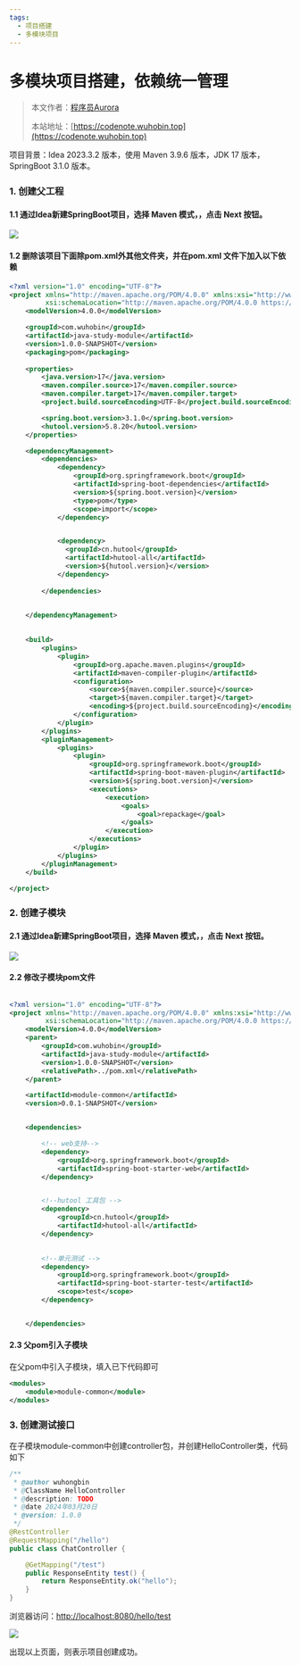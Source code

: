 ```yaml
---
tags:
  - 项目搭建
  - 多模块项目
---
```


# 多模块项目搭建，依赖统一管理


> 本文作者：[程序员Aurora](/author.md)
>
> 本站地址：[https://codenote.wuhobin.top](https://codenote.wuhobin.top)


项目背景：Idea 2023.3.2 版本，使用 Maven 3.9.6 版本，JDK 17 版本，SpringBoot 3.1.0 版本。


### 1. 创建父工程

#### 1.1 通过Idea新建SpringBoot项目，选择 Maven 模式，，点击 Next 按钮。

![](./images/image.png)

#### 1.2 删除该项目下面除pom.xml外其他文件夹，并在pom.xml 文件下加入以下依赖

```xml
<?xml version="1.0" encoding="UTF-8"?>
<project xmlns="http://maven.apache.org/POM/4.0.0" xmlns:xsi="http://www.w3.org/2001/XMLSchema-instance"
         xsi:schemaLocation="http://maven.apache.org/POM/4.0.0 https://maven.apache.org/xsd/maven-4.0.0.xsd">
    <modelVersion>4.0.0</modelVersion>

    <groupId>com.wuhobin</groupId>
    <artifactId>java-study-module</artifactId>
    <version>1.0.0-SNAPSHOT</version>
    <packaging>pom</packaging>
    
    <properties>
        <java.version>17</java.version>
        <maven.compiler.source>17</maven.compiler.source>
        <maven.compiler.target>17</maven.compiler.target>
        <project.build.sourceEncoding>UTF-8</project.build.sourceEncoding>

        <spring.boot.version>3.1.0</spring.boot.version>
        <hutool.version>5.8.20</hutool.version>
    </properties>

    <dependencyManagement>
        <dependencies>
            <dependency>
                <groupId>org.springframework.boot</groupId>
                <artifactId>spring-boot-dependencies</artifactId>
                <version>${spring.boot.version}</version>
                <type>pom</type>
                <scope>import</scope>
            </dependency>


            <dependency>
              <groupId>cn.hutool</groupId>
              <artifactId>hutool-all</artifactId>
              <version>${hutool.version}</version>
            </dependency>
            
        </dependencies>

        
    </dependencyManagement>

  
    <build>
        <plugins>
            <plugin>
                <groupId>org.apache.maven.plugins</groupId>
                <artifactId>maven-compiler-plugin</artifactId>
                <configuration>
                    <source>${maven.compiler.source}</source>
                    <target>${maven.compiler.target}</target>
                    <encoding>${project.build.sourceEncoding}</encoding>
                </configuration>
            </plugin>
        </plugins>
        <pluginManagement>
            <plugins>
                <plugin>
                    <groupId>org.springframework.boot</groupId>
                    <artifactId>spring-boot-maven-plugin</artifactId>
                    <version>${spring.boot.version}</version>
                    <executions>
                        <execution>
                            <goals>
                                <goal>repackage</goal>
                            </goals>
                        </execution>
                    </executions>
                </plugin>
            </plugins>
        </pluginManagement>
    </build>

</project>

```

### 2. 创建子模块


#### 2.1 通过Idea新建SpringBoot项目，选择 Maven 模式，，点击 Next 按钮。

![](./images/image.png)

#### 2.2 修改子模块pom文件

```xml

<?xml version="1.0" encoding="UTF-8"?>
<project xmlns="http://maven.apache.org/POM/4.0.0" xmlns:xsi="http://www.w3.org/2001/XMLSchema-instance"
         xsi:schemaLocation="http://maven.apache.org/POM/4.0.0 https://maven.apache.org/xsd/maven-4.0.0.xsd">
    <modelVersion>4.0.0</modelVersion>
    <parent>
        <groupId>com.wuhobin</groupId>
        <artifactId>java-study-module</artifactId>
        <version>1.0.0-SNAPSHOT</version>
        <relativePath>../pom.xml</relativePath>
    </parent>

    <artifactId>module-common</artifactId>
    <version>0.0.1-SNAPSHOT</version>


    <dependencies>

        <!-- web支持-->
        <dependency>
            <groupId>org.springframework.boot</groupId>
            <artifactId>spring-boot-starter-web</artifactId>
        </dependency>


        <!--hutool 工具包 -->
        <dependency>
            <groupId>cn.hutool</groupId>
            <artifactId>hutool-all</artifactId>
        </dependency>

    
        <!--单元测试 -->
        <dependency>
            <groupId>org.springframework.boot</groupId>
            <artifactId>spring-boot-starter-test</artifactId>
            <scope>test</scope>
        </dependency>


    </dependencies>

```

#### 2.3 父pom引入子模块

在父pom中引入子模块，填入已下代码即可

```xml
<modules>
    <module>module-common</module>
</modules>
```

### 3. 创建测试接口

在子模块module-common中创建controller包，并创建HelloController类，代码如下

```java
/**
 * @author wuhongbin
 * @ClassName HelloController
 * @description: TODO
 * @date 2024年03月20日
 * @version: 1.0.0
 */
@RestController
@RequestMapping("/hello")
public class ChatController {

    @GetMapping("/test")
    public ResponseEntity test() {
        return ResponseEntity.ok("hello");
    }
}

```


浏览器访问：[http://localhost:8080/hello/test](http://localhost:8080/hello/test)

![](./images/image01.png)

出现以上页面，则表示项目创建成功。
